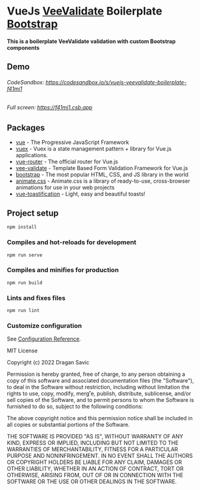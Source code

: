# VueJs [VeeValidate](https://vee-validate.logaretm.com/v3) Boilerplate [Bootstrap](https://getbootstrap.com/)

#### This is a boilerplate VeeValidate validation with custom Bootstrap components

## Demo
###### CodeSandbox: https://codesandbox.io/s/vuejs-veevalidate-boilerplate-f41mi1
###### Full screen: https://f41mi1.csb.app

## Packages
- [vue](https://vuejs.org) - The Progressive JavaScript Framework
- [vuex](https://v3.vuex.vuejs.org) - Vuex is a state management pattern + library for Vue.js applications.
- [vue-router](https://v3.router.vuejs.org) - The official router for Vue.js
- [vee-validate](https://vee-validate.logaretm.com/v3) - Template Based Form Validation Framework for Vue.js
- [bootstrap](https://getbootstrap.com) - The most popular HTML, CSS, and JS library in the world
- [animate.css](https://animate.style) - Animate.css is a library of ready-to-use, cross-browser animations for use in your web projects
- [vue-toastification](https://www.npmjs.com/package/vue-toastification) - Light, easy and beautiful toasts!

## Project setup
```
npm install
```

### Compiles and hot-reloads for development
```
npm run serve
```

### Compiles and minifies for production
```
npm run build
```

### Lints and fixes files
```
npm run lint
```

### Customize configuration
See [Configuration Reference](https://cli.vuejs.org/config/).


MIT License

Copyright (c) 2022 Dragan Savic

Permission is hereby granted, free of charge, to any person obtaining a copy
of this software and associated documentation files (the "Software"), to deal
in the Software without restriction, including without limitation the rights
to use, copy, modify, merg˚e, publish, distribute, sublicense, and/or sell
copies of the Software, and to permit persons to whom the Software is
furnished to do so, subject to the following conditions:

The above copyright notice and this permission notice shall be included in all
copies or substantial portions of the Software.

THE SOFTWARE IS PROVIDED "AS IS", WITHOUT WARRANTY OF ANY KIND, EXPRESS OR
IMPLIED, INCLUDING BUT NOT LIMITED TO THE WARRANTIES OF MERCHANTABILITY,
FITNESS FOR A PARTICULAR PURPOSE AND NONINFRINGEMENT. IN NO EVENT SHALL THE
AUTHORS OR COPYRIGHT HOLDERS BE LIABLE FOR ANY CLAIM, DAMAGES OR OTHER
LIABILITY, WHETHER IN AN ACTION OF CONTRACT, TORT OR OTHERWISE, ARISING FROM,
OUT OF OR IN CONNECTION WITH THE SOFTWARE OR THE USE OR OTHER DEALINGS IN THE
SOFTWARE.
